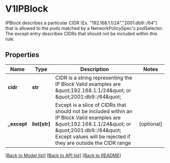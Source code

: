 # V1IPBlock

IPBlock describes a particular CIDR (Ex. \"192.168.1.1/24\",\"2001:db9::/64\") that is allowed to the pods matched by a NetworkPolicySpec's podSelector. The except entry describes CIDRs that should not be included within this rule.
## Properties
Name | Type | Description | Notes
------------ | ------------- | ------------- | -------------
**cidr** | **str** | CIDR is a string representing the IP Block Valid examples are \&quot;192.168.1.1/24\&quot; or \&quot;2001:db9::/64\&quot; | 
**_except** | **list[str]** | Except is a slice of CIDRs that should not be included within an IP Block Valid examples are \&quot;192.168.1.1/24\&quot; or \&quot;2001:db9::/64\&quot; Except values will be rejected if they are outside the CIDR range | [optional] 

[[Back to Model list]](../README.md#documentation-for-models) [[Back to API list]](../README.md#documentation-for-api-endpoints) [[Back to README]](../README.md)


